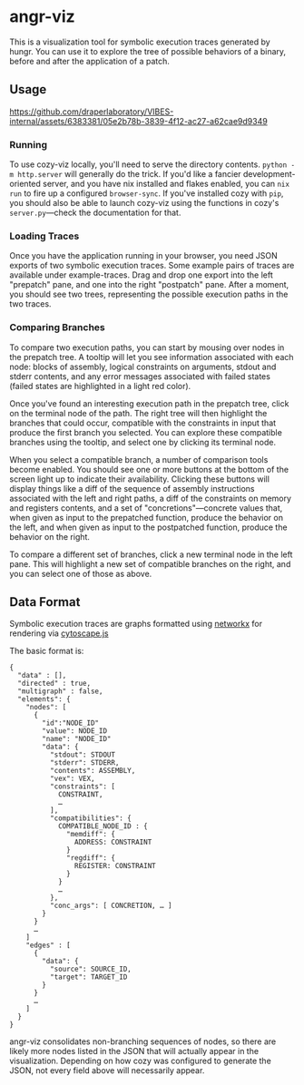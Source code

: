 # angr-viz

This is a visualization tool for symbolic execution traces generated by hungr.
You can use it to explore the tree of possible behaviors of a binary, before
and after the application of a patch.

## Usage

https://github.com/draperlaboratory/VIBES-internal/assets/6383381/05e2b78b-3839-4f12-ac27-a62cae9d9349

### Running

To use cozy-viz locally, you'll need to serve the directory contents. `python
-m http.server` will generally do the trick. If you'd like a fancier
development-oriented server, and you have nix installed and flakes enabled, you
can `nix run` to fire up a configured `browser-sync`. If you've installed cozy
with `pip`, you should also be able to launch cozy-viz using the functions in
cozy's `server.py`—check the documentation for that.

### Loading Traces

Once you have the application running in your browser, you need JSON exports of
two symbolic execution traces. Some example pairs of traces are available under
example-traces. Drag and drop one export into the left "prepatch" pane, and one
into the right "postpatch" pane. After a moment, you should see two trees,
representing the possible execution paths in the two traces.

### Comparing Branches

To compare two execution paths, you can start by mousing over nodes in the
prepatch tree. A tooltip will let you see information associated with each
node: blocks of assembly, logical constraints on arguments, stdout and stderr
contents, and any error messages associated with failed states (failed states
are highlighted in a light red color).

Once you've found an interesting execution path in the prepatch tree, click on
the terminal node of the path. The right tree will then highlight the branches
that could occur, compatible with the constraints in input that produce the
first branch you selected. You can explore these compatible branches using the
tooltip, and select one by clicking its terminal node.

When you select a compatible branch, a number of comparison tools become
enabled. You should see one or more buttons at the bottom of the screen light
up to indicate their availability. Clicking these buttons will display things
like a diff of the sequence of assembly instructions associated with the left
and right paths, a diff of the constraints on memory and registers contents,
and a set of "concretions"—concrete values that, when given as input to the
prepatched function, produce the behavior on the left, and when given as input
to the postpatched function, produce the behavior on the right.

To compare a different set of branches, click a new terminal node in the left
pane. This will highlight a new set of compatible branches on the right, and
you can select one of those as above.

## Data Format

Symbolic execution traces are graphs formatted using
[networkx](https://networkx.org) for rendering via
[cytoscape.js](https://js.cytoscape.org)

The basic format is:

``` 
{ 
  "data" : [],
  "directed" : true,
  "multigraph" : false,
  "elements": {
    "nodes": [
      {
        "id":"NODE_ID"
        "value": NODE_ID
        "name": "NODE_ID"
        "data": {
          "stdout": STDOUT 
          "stderr": STDERR,
          "contents": ASSEMBLY,
          "vex": VEX,
          "constraints": [
            CONSTRAINT, 
            …
          ],
          "compatibilities": {
            COMPATIBLE_NODE_ID : {
              "memdiff": {
                ADDRESS: CONSTRAINT
              }
              "regdiff": {
                REGISTER: CONSTRAINT
              }
            }
            …
          },
          "conc_args": [ CONCRETION, … ]
        }
      }
      …
    ]
    "edges" : [
      {
        "data": {
          "source": SOURCE_ID,
          "target": TARGET_ID 
        }
      }
      …
    ]
  }
} 
```

angr-viz consolidates non-branching sequences of nodes, so there are likely
more nodes listed in the JSON that will actually appear in the visualization.
Depending on how cozy was configured to generate the JSON, not every field
above will necessarily appear.
